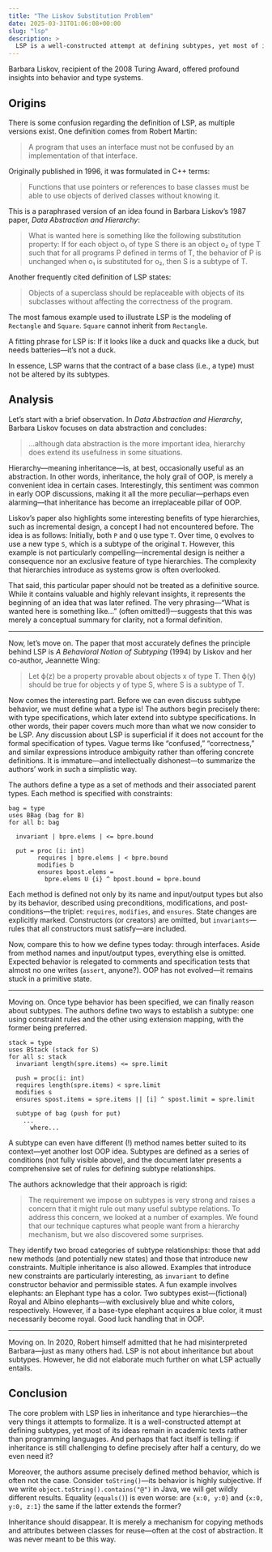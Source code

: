 ```yaml
---
title: "The Liskov Substitution Problem"
date: 2025-03-31T01:06:08+00:00
slug: "lsp"
description: >
  LSP is a well-constructed attempt at defining subtypes, yet most of its ideas remain in academic texts rather than programming languages. And perhaps that fact itself is telling: if inheritance is still challenging to define precisely after half a century, do we even need it?
---
```


Barbara Liskov, recipient of the 2008 Turing Award, offered profound insights into behavior and type systems.

## Origins

There is some confusion regarding the definition of LSP, as multiple versions exist. One definition comes from Robert Martin:

> A program that uses an interface must not be confused by an implementation of that interface.

Originally published in 1996, it was formulated in C++ terms:

> Functions that use pointers or references to base classes must be able to use objects of derived classes without knowing it.

This is a paraphrased version of an idea found in Barbara Liskov’s 1987 paper, _Data Abstraction and Hierarchy_:

> What is wanted here is something like the following substitution property: If for each object o₁ of type S there is an object o₂ of type T such that for all programs P defined in terms of T, the behavior of P is unchanged when o₁ is substituted for o₂, then S is a subtype of T.

Another frequently cited definition of LSP states:

> Objects of a superclass should be replaceable with objects of its subclasses without affecting the correctness of the program.

The most famous example used to illustrate LSP is the modeling of `Rectangle` and `Square`. `Square` cannot inherit from `Rectangle`.

A fitting phrase for LSP is: If it looks like a duck and quacks like a duck, but needs batteries—it’s not a duck.

In essence, LSP warns that the contract of a base class (i.e., a type) must not be altered by its subtypes.

## Analysis

Let’s start with a brief observation. In _Data Abstraction and Hierarchy_, Barbara Liskov focuses on data abstraction and concludes:

> …although data abstraction is the more important idea, hierarchy does extend its usefulness in some situations.

Hierarchy—meaning inheritance—is, at best, occasionally useful as an abstraction. In other words, inheritance, the holy grail of OOP, is merely a convenient idea in certain cases. Interestingly, this sentiment was common in early OOP discussions, making it all the more peculiar—perhaps even alarming—that inheritance has become an irreplaceable pillar of OOP.

Liskov’s paper also highlights some interesting benefits of type hierarchies, such as incremental design, a concept I had not encountered before. The idea is as follows: Initially, both `P` and `Q` use type `T`. Over time, `Q` evolves to use a new type `S`, which is a subtype of the original `T`. However, this example is not particularly compelling—incremental design is neither a consequence nor an exclusive feature of type hierarchies. The complexity that hierarchies introduce as systems grow is often overlooked.

That said, this particular paper should not be treated as a definitive source. While it contains valuable and highly relevant insights, it represents the beginning of an idea that was later refined. The very phrasing—“What is wanted here is something like…” (often omitted!)—suggests that this was merely a conceptual summary for clarity, not a formal definition.

-----

Now, let’s move on. The paper that most accurately defines the principle behind LSP is _A Behavioral Notion of Subtyping_ (1994) by Liskov and her co-author, Jeannette Wing:

> Let ϕ(z) be a property provable about objects x of type T. Then ϕ(y) should be true for objects y of type S, where S is a subtype of T.

Now comes the interesting part. Before we can even discuss subtype behavior, we must define what a type is! The authors begin precisely there: with type specifications, which later extend into subtype specifications. In other words, their paper covers much more than what we now consider to be LSP. Any discussion about LSP is superficial if it does not account for the formal specification of types. Vague terms like “confused,” “correctness,” and similar expressions introduce ambiguity rather than offering concrete definitions. It is immature—and intellectually dishonest—to summarize the authors’ work in such a simplistic way.

The authors define a type as a set of methods and their associated parent types. Each method is specified with constraints:

```plaintext
bag = type
uses BBag (bag for B)
for all b: bag

  invariant | bpre.elems | <= bpre.bound

  put = proc (i: int)
        requires | bpre.elems | < bpre.bound
        modifies b
        ensures bpost.elems =
          bpre.elems U {i} ^ bpost.bound = bpre.bound
```

Each method is defined not only by its name and input/output types but also by its behavior, described using preconditions, modifications, and post-conditions—the triplet: `requires`, `modifies`, and `ensures`. State changes are explicitly marked. Constructors (or creators) are omitted, but `invariants`—rules that all constructors must satisfy—are included.

Now, compare this to how we define types today: through interfaces. Aside from method names and input/output types, everything else is omitted. Expected behavior is relegated to comments and specification tests that almost no one writes (`assert`, anyone?). OOP has not evolved—it remains stuck in a primitive state.

-----

Moving on. Once type behavior has been specified, we can finally reason about subtypes. The authors define two ways to establish a subtype: one using constraint rules and the other using extension mapping, with the former being preferred.

```plaintext
stack = type
uses BStack (stack for S)
for all s: stack
  invariant length(spre.items) <= spre.limit

  push = proc(i: int)
  requires length(spre.items) < spre.limit
  modifies s
  ensures spost.items = spre.items || [i] ^ spost.limit = spre.limit

  subtype of bag (push for put)
    ...
      where...
```

A subtype can even have different (!) method names better suited to its context—yet another lost OOP idea. Subtypes are defined as a series of conditions (not fully visible above), and the document later presents a comprehensive set of rules for defining subtype relationships.

The authors acknowledge that their approach is rigid:

> The requirement we impose on subtypes is very strong and raises a concern that it might rule out many useful subtype relations. To address this concern, we looked at a number of examples. We found that our technique captures what people want from a hierarchy mechanism, but we also discovered some surprises.

They identify two broad categories of subtype relationships: those that add new methods (and potentially new states) and those that introduce new constraints. Multiple inheritance is also allowed. Examples that introduce new constraints are particularly interesting, as `invariant` to define constructor behavior and permissible states. A fun example involves elephants: an Elephant type has a color. Two subtypes exist—(fictional) Royal and Albino elephants—with exclusively blue and white colors, respectively. However, if a base-type elephant acquires a blue color, it must necessarily become royal. Good luck handling that in OOP.

-----

Moving on. In 2020, Robert himself admitted that he had misinterpreted Barbara—just as many others had. LSP is not about inheritance but about subtypes. However, he did not elaborate much further on what LSP actually entails.

## Conclusion

The core problem with LSP lies in inheritance and type hierarchies—the very things it attempts to formalize. It is a well-constructed attempt at defining subtypes, yet most of its ideas remain in academic texts rather than programming languages. And perhaps that fact itself is telling: if inheritance is still challenging to define precisely after half a century, do we even need it?

Moreover, the authors assume precisely defined method behavior, which is often not the case. Consider `toString()`—its behavior is highly subjective. If we write `object.toString().contains("@")` in Java, we will get wildly different results. Equality (`equals()`) is even worse: are `{x:0, y:0}` and `{x:0, y:0, z:1}` the same if the latter extends the former?

Inheritance should disappear. It is merely a mechanism for copying methods and attributes between classes for reuse—often at the cost of abstraction. It was never meant to be this way.
